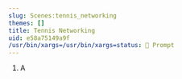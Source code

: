 ```yaml
---
slug: Scenes:tennis_networking
themes: []
title: Tennis Networking
uid: e58a75149a9f
/usr/bin/xargs=/usr/bin/xargs=status: 💬 Prompt
---
```

1. A
